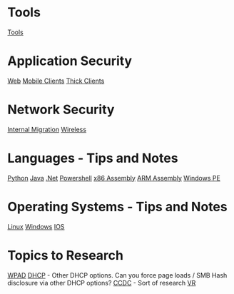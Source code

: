 <!-- TITLE: Tilver's Musings -->
<!-- SUBTITLE: A Way for Tilver to Organize his thoughts -->

# Tools
[Tools](/tools)
# Application Security
[Web](/webapps)
[Mobile Clients](/mobile)
[Thick Clients](/thick-clients)

# Network Security
[Internal Migration](/internalmigration)
[Wireless](/wireless)
# Languages - Tips and Notes
[Python](/python)
[Java](/java)
[.Net](/dotnet)
[Powershell](/powershell)
[x86 Assembly](/x86-asm)
[ARM Assembly](/arm-asm)
[Windows PE](/windows-pe)

# Operating Systems - Tips and Notes
[Linux](/linux)
[Windows](/windows)
[IOS](/ios)

# Topics to Research
[WPAD](/wpad)
[DHCP](/dhcp) - Other DHCP options.  Can you force page loads / SMB Hash disclosure via other DHCP options?
[CCDC](/ccdc) - Sort of research
[VR](/vr)